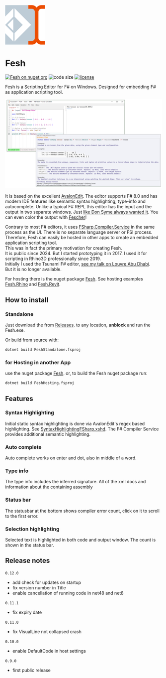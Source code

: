 ![Logo](https://raw.githubusercontent.com/goswinr/Fesh/main/Media/logo128.png)

# Fesh
[![Fesh on nuget.org](https://img.shields.io/nuget/v/Fesh.svg)](https://nuget.org/packages/Fesh)
![code size](https://img.shields.io/github/languages/code-size/goswinr/Fesh.svg)
[![license](https://img.shields.io/github/license/goswinr/Fesh)](LICENSE)

Fesh is a Scripting Editor for F# on Windows.
Designed for embedding F# as application scripting tool.

![Screenshot](https://raw.githubusercontent.com/goswinr/Fesh/main/Media/screenshot1.png)

It is based on the excellent [AvalonEdit](https://github.com/goswinr/AvalonEditB).
The editor supports F# 8.0 and has modern IDE features like semantic syntax highlighting, type-info and autocomplete.
Unlike a typical F# REPL this editor has the input and the output in two separate windows.
Just [like Don Syme always wanted it](https://github.com/dotnet/fsharp/issues/2161#issuecomment-270465310). You can even color the output with [Fescher](https://www.nuget.org/packages/Fesher)!

Contrary to most F# editors, it uses [FSharp.Compiler.Service](https://www.nuget.org/packages/FSharp.Compiler.Service/43.8.400) in the same process as the UI. 
There is no separate language server or FSI process.  
Therefore,  Fesh can easily be hosted in other apps to create an embedded application scripting tool.   
This was in fact the primary motivation for creating Fesh.  
It is public since 2024. But I started prototyping it in 2017. I used it for scripting in Rhino3D professionally since 2019.  
Initially I used the Tsunami F# editor, [see my talk on Louvre Abu Dhabi](https://www.youtube.com/watch?v=ZY-bvZZZZnE).  
But it is no longer available.   

For hosting there is the nuget package [Fesh](https://www.nuget.org/packages/Fesh/). See hosting examples
[Fesh.Rhino](https://github.com/goswinr/Fesh.Rhino) and [Fesh.Revit](https://github.com/goswinr/Fesh.Revit).

## How to install

### Standalone
Just download the from [Releases](https://github.com/goswinr/Fesh/releases).
to any location, **unblock** and run the Fesh.exe.

Or build from source with:

```bash
dotnet build FeshStandalone.fsproj
```

### for Hosting in another App
use the nuget package [Fesh](https://www.nuget.org/packages/Fesh/).
or, to build the Fesh nuget package run:
```bash
dotnet build FeshHosting.fsproj
```

## Features

### Syntax Highlighting
Initial static syntax highlighting is done via AvalonEdit's regex based highlighting.
See [SyntaxHighlightingFSharp.xshd](https://github.com/goswinr/Fesh/blob/main/Src/SyntaxHighlightingFSharp.xshd).
The F# Compiler Service provides additional semantic highlighting.

### Auto complete
Auto complete works on enter and dot, also in middle of a word.

### Type info
The type info includes the inferred signature.
All of the xml docs and information about the containing assembly

### Status bar
The statusbar at the bottom shows compiler error count, click on it to scroll to the first error.

### Selection highlighting
Selected text is highlighted in both code and output window. The count is shown in the status bar.


## Release notes

`0.12.0`
- add check for updates on startup
- fix version number in Title
- enable cancellation of running code in net48 and net8

`0.11.1`
- fix expiry date

`0.11.0`
- fix VisualLine not collapsed crash

`0.10.0`
- enable DefaultCode in host settings

`0.9.0`
- first public release



